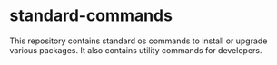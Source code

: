 # standard-commands
This repository contains standard os commands to install or upgrade various packages. It also contains utility commands for developers.
